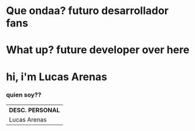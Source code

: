 <h1>Que ondaa? futuro desarrollador fans</h1>
<h1>What up? future developer over here</h1>
<h1>hi, i'm Lucas Arenas
<h3>quien soy??</h3>
<div>
  <table>
    <head>
      <th>DESC. PERSONAL</th>
    <head/>
    <boddy>
      <tr>
        <td>Lucas Arenas</td>
      </tr>
  </table>
</div>
